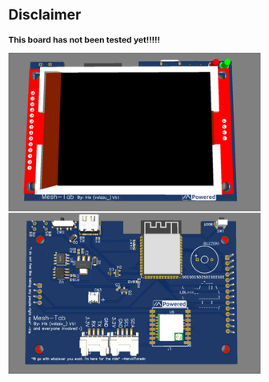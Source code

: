 # Disclaimer


### This board has not been tested yet!!!!!


![Front](/Images/Mesh-Tab_Front.png)
![back](/Images/Mesh-Tab_Back.png)
